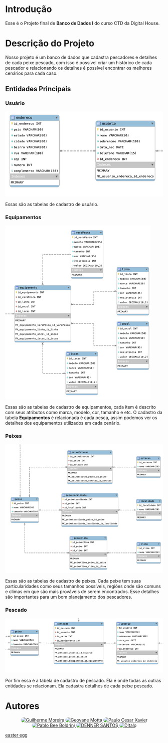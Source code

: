 # Introdução

Esse é o Projeto final de **Banco de Dados I** do curso CTD da Digital House.

# Descrição do Projeto

Nosso projeto é um banco de dados que cadastra pescadores e detalhes de cada peixe pescado, com isso é possível criar um histórico de cada pescador e relacionando os detalhes é possível encontrar os melhores cenários para cada caso.

## Entidades Principais

### Usuário

<p align="center">

![Tabela_Usuário](imgs/tabela_user.png)

</p>

Essas são as tabelas de cadastro de usuário.

### Equipamentos

<p align="center">

![Tabela_Equipamentos](imgs/tabela_equip.png)

</p>

Essas são as tabelas de cadastro de equipamentos, cada item é descrito com seus atributos como marca, modelo, cor, tamanho e etc.
O cadastro da tabela **Equipamentos** é relacionada é cada pesca, assim podemos ver os detalhes dos equipamentos utilizados em cada cenário.

### Peixes

<p align="center">

![Tabela_Peixes](imgs/tabela_peixe.png)

</p>

Essas são as tabelas de cadastro de peixes. Cada peixe tem suas particularidades como seus tamanhos possíveis, regiões onde são comuns e climas em que são mais prováveis de serem encontrados.
Esse detalhes são importantes para um bom planejamento dos pescadores.

### Pescado

<p align="center">

![Tabela_Pescado](imgs/tabela_pescado.png)

</p>

Por fim essa é a tabela de cadastro de pescado. Ela é onde todas as outras entidades se relacionam. Ela cadastra detalhes de cada peixe pescado.

# Autores

<p align="center">
  <a href="https://github.com/GuiMoreiraC">
    <img src="https://avatars.githubusercontent.com/u/99772555?v=4" alt="Guilherme Moreira" title="Guilherme Moreira" width="120" style="border-radius: 100px"/>
    </a>
  <a href="https://github.com/Geovanemotta">
    <img src="https://avatars.githubusercontent.com/u/45173622?v=4" alt=" Geovane Motta " title=" Geovane Motta " width="120" style="border-radius: 100px"/>
  </a>
  <a href="https://github.com/PeceXavier">
    <img src="https://avatars.githubusercontent.com/u/98431831?v=4" alt="Paulo Cesar Xavier" title="Paulo Cesar Xavier" width="120" style="border-radius: 100px"/>
  </a>
  <a href="https://github.com/cypherbold">
    <img src="https://avatars.githubusercontent.com/u/100169112?v=4" alt="Pablo Bee Boldrini" title="Pablo Bee Boldrini" width="120" style="border-radius: 100px"/>
  </a>
  <a href="https://github.com/dnercred">
    <img src="https://avatars.githubusercontent.com/u/98671739?v=4" alt="DENNER SANTOS" title="DENNER SANTOS" width="120" style="border-radius: 100px"/>
  </a>
  <a href="https://github.com/ItaloMGC">
    <img src="https://avatars.githubusercontent.com/u/99700023?v=4" alt="DItalo" title="Italo" width="120" style="border-radius: 100px"/>
  </a>
</p>

[easter egg](https://youtu.be/1kX9t-SZd38)
